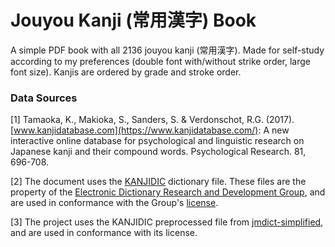 # Jouyou Kanji (常用漢字) Book

A simple PDF book with all 2136 jouyou kanji (常用漢字).
Made for self-study according to my preferences (double font with/without strike order, large font size).
Kanjis are ordered by grade and stroke order.

### Data Sources

[1] Tamaoka, K., Makioka, S., Sanders, S. & Verdonschot, R.G. (2017). [www.kanjidatabase.com](https://www.kanjidatabase.com/): A new interactive online database for psychological and linguistic research on Japanese kanji and their compound words. Psychological Research. 81, 696-708.

[2] The document uses the [KANJIDIC](https://www.edrdg.org/wiki/KANJIDIC_Project.html) dictionary file. These files are the property of the [Electronic Dictionary Research and Development Group](https://www.edrdg.org/), and are used in conformance with the Group's [license](https://www.edrdg.org/edrdg/licence.html).

[3] The project uses the KANJIDIC preprocessed file from [jmdict-simplified](https://github.com/scriptin/jmdict-simplified), and are used in conformance with its license.
